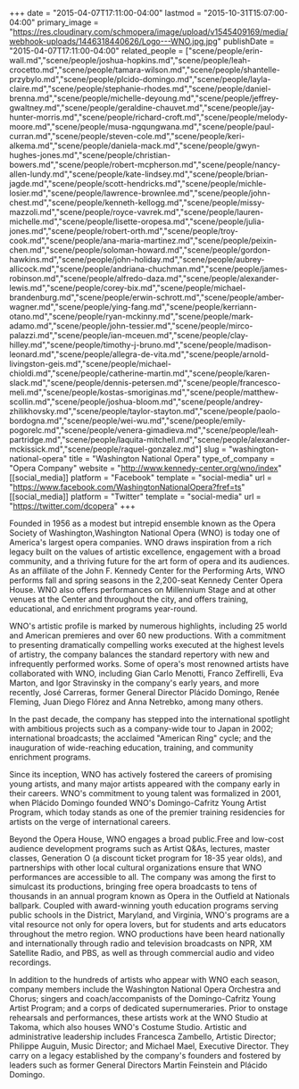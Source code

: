 +++
date = "2015-04-07T17:11:00-04:00"
lastmod = "2015-10-31T15:07:00-04:00"
primary_image = "https://res.cloudinary.com/schmopera/image/upload/v1545409169/media/webhook-uploads/1446318440626/Logo---WNO.jpg.jpg"
publishDate = "2015-04-07T17:11:00-04:00"
related_people = ["scene/people/erin-wall.md","scene/people/joshua-hopkins.md","scene/people/leah-crocetto.md","scene/people/tamara-wilson.md","scene/people/shantelle-przybylo.md","scene/people/plcido-domingo.md","scene/people/layla-claire.md","scene/people/stephanie-rhodes.md","scene/people/daniel-brenna.md","scene/people/michelle-deyoung.md","scene/people/jeffrey-gwaltney.md","scene/people/geraldine-chauvet.md","scene/people/jay-hunter-morris.md","scene/people/richard-croft.md","scene/people/melody-moore.md","scene/people/musa-ngqungwana.md","scene/people/paul-curran.md","scene/people/steven-cole.md","scene/people/keri-alkema.md","scene/people/daniela-mack.md","scene/people/gwyn-hughes-jones.md","scene/people/christian-bowers.md","scene/people/robert-mcpherson.md","scene/people/nancy-allen-lundy.md","scene/people/kate-lindsey.md","scene/people/brian-jagde.md","scene/people/scott-hendricks.md","scene/people/michle-losier.md","scene/people/lawrence-brownlee.md","scene/people/john-chest.md","scene/people/kenneth-kellogg.md","scene/people/missy-mazzoli.md","scene/people/royce-vavrek.md","scene/people/lauren-michelle.md","scene/people/lisette-oropesa.md","scene/people/julia-jones.md","scene/people/robert-orth.md","scene/people/troy-cook.md","scene/people/ana-maria-martinez.md","scene/people/peixin-chen.md","scene/people/soloman-howard.md","scene/people/gordon-hawkins.md","scene/people/john-holiday.md","scene/people/aubrey-allicock.md","scene/people/andriana-chuchman.md","scene/people/james-robinson.md","scene/people/alfredo-daza.md","scene/people/alexander-lewis.md","scene/people/corey-bix.md","scene/people/michael-brandenburg.md","scene/people/erwin-schrott.md","scene/people/amber-wagner.md","scene/people/ying-fang.md","scene/people/kerriann-otano.md","scene/people/ryan-mckinny.md","scene/people/mark-adamo.md","scene/people/john-tessier.md","scene/people/mirco-palazzi.md","scene/people/ian-mceuen.md","scene/people/clay-hilley.md","scene/people/timothy-j-bruno.md","scene/people/madison-leonard.md","scene/people/allegra-de-vita.md","scene/people/arnold-livingston-geis.md","scene/people/michael-chioldi.md","scene/people/catherine-martin.md","scene/people/karen-slack.md","scene/people/dennis-petersen.md","scene/people/francesco-meli.md","scene/people/kostas-smoriginas.md","scene/people/matthew-scollin.md","scene/people/joshua-bloom.md","scene/people/andrey-zhilikhovsky.md","scene/people/taylor-stayton.md","scene/people/paolo-bordogna.md","scene/people/wei-wu.md","scene/people/emily-pogorelc.md","scene/people/venera-gimadieva.md","scene/people/leah-partridge.md","scene/people/laquita-mitchell.md","scene/people/alexander-mckissick.md","scene/people/raquel-gonzalez.md"]
slug = "washington-national-opera"
title = "Washington National Opera"
type_of_company = "Opera Company"
website = "http://www.kennedy-center.org/wno/index"
[[social_media]]
platform = "Facebook"
template = "social-media"
url = "https://www.facebook.com/WashingtonNationalOpera?fref=ts"
[[social_media]]
platform = "Twitter"
template = "social-media"
url = "https://twitter.com/dcopera"
+++

<p>
	Founded in 1956 as a modest but intrepid ensemble known as the Opera Society of Washington,Washington National Opera (WNO) is today one of America's largest opera companies. WNO draws inspiration from a rich legacy built on the values of artistic excellence, engagement with a broad community, and a thriving future for the art form of opera and its audiences. As an affiliate of the John F. Kennedy Center for the Performing Arts, WNO performs fall and spring seasons in the 2,200-seat Kennedy Center Opera House. WNO also offers performances on Millennium Stage and at other venues at the Center and throughout the city, and offers training, educational, and enrichment programs year-round.
</p>
<p>
	WNO's artistic profile is marked by numerous highlights, including 25 world and American premieres and over 60 new productions. With a commitment to presenting dramatically compelling works executed at the highest levels of artistry, the company balances the standard repertory with new and infrequently performed works. Some of opera's most renowned artists have collaborated with WNO, including Gian Carlo Menotti, Franco Zeffirelli, Eva Marton, and Igor Stravinsky in the company's early years, and more recently, José Carreras, former General Director Plácido Domingo, Renée Fleming, Juan Diego Flórez and Anna Netrebko, among many others.
</p>
<p>
	In the past decade, the company has stepped into the international spotlight with ambitious projects such as a company-wide tour to Japan in 2002; international broadcasts; the acclaimed "American Ring" cycle; and the inauguration of wide-reaching education, training, and community enrichment programs.
</p>
<p>
	Since its inception, WNO has actively fostered the careers of promising young artists, and many major artists appeared with the company early in their careers. WNO's commitment to young talent was formalized in 2001, when Plácido Domingo founded WNO's Domingo-Cafritz Young Artist Program, which today stands as one of the premier training residencies for artists on the verge of international careers.
</p>
<p>
	Beyond the Opera House, WNO engages a broad public.Free and low-cost audience development programs such as Artist Q&amp;As, lectures, master classes, Generation O (a discount ticket program for 18-35 year olds), and partnerships with other local cultural organizations ensure that WNO performances are accessible to all. The company was among the first to simulcast its productions, bringing free opera broadcasts to tens of thousands in an annual program known as Opera in the Outfield at Nationals ballpark. Coupled with award-winning youth education programs serving public schools in the District, Maryland, and Virginia, WNO's programs are a vital resource not only for opera lovers, but for students and arts educators throughout the metro region. WNO productions have been heard nationally and internationally through radio and television broadcasts on NPR, XM Satellite Radio, and PBS, as well as through commercial audio and video recordings.
</p>
<p>
	In addition to the hundreds of artists who appear with WNO each season, company members include the Washington National Opera Orchestra and Chorus; singers and coach/accompanists of the Domingo-Cafritz Young Artist Program; and a corps of dedicated supernumeraries. Prior to onstage rehearsals and performances, these artists work at the WNO Studio at Takoma, which also houses WNO's Costume Studio. Artistic and administrative leadership includes Francesca Zambello, Artistic Director; Philippe Auguin, Music Director; and Michael Mael, Executive Director. They carry on a legacy established by the company's founders and fostered by leaders such as former General Directors Martin Feinstein and Plácido Domingo.
</p>
